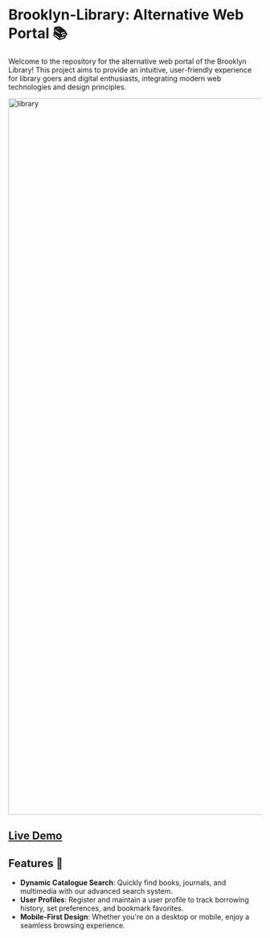 # Brooklyn-Library: Alternative Web Portal 📚

Welcome to the repository for the alternative web portal of the Brooklyn Library! This project aims to provide an intuitive, user-friendly experience for library goers and digital enthusiasts, integrating modern web technologies and design principles.

<img width="1424" alt="library" src="https://github.com/Tanyaa-a/Brooklyn-Library/assets/120506794/68ae98e0-a897-4af7-84fe-243ac2321efc">

## [Live Demo](https://tanyaa-a.github.io/Brooklyn-Library/library/)

## Features 🌟

- **Dynamic Catalogue Search**: Quickly find books, journals, and multimedia with our advanced search system.
- **User Profiles**: Register and maintain a user profile to track borrowing history, set preferences, and bookmark favorites.
- **Mobile-First Design**: Whether you're on a desktop or mobile, enjoy a seamless browsing experience.


